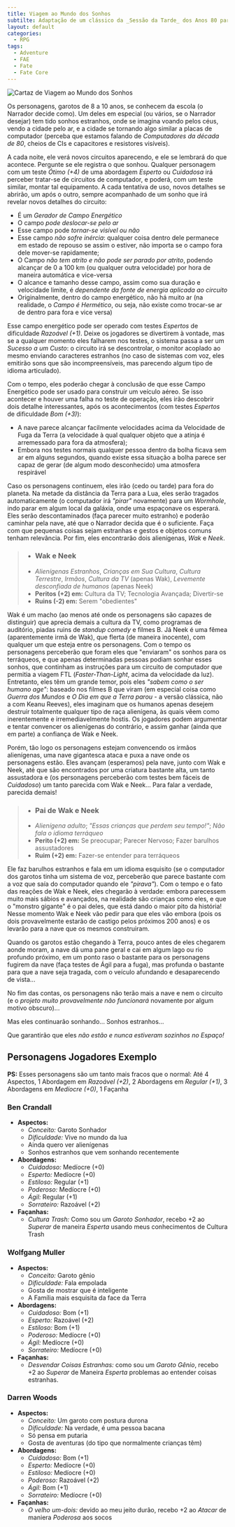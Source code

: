 ```yaml
---
title: Viagem ao Mundo dos Sonhos
subtilte: Adaptação de um clássico da _Sessão da Tarde_ dos Anos 80 para Fate Acelerado
layout: default
categories:
  - RPG
tags:
  - Adventure
  - FAE
  - Fate
  - Fate Core
---
```


![Cartaz de Viagem ao Mundo dos Sonhos](/_assets/Explorersposter1985.jpg)

Os personagens, garotos de 8 a 10 anos, se conhecem da escola (o Narrador decide como). Um deles em especial (ou vários, se o Narrador desejar) tem tido sonhos estranhos, onde se imagina voando pelos céus, vendo a cidade pelo ar, e a cidade se tornando algo similar a placas de computador (perceba que estamos falando de _Computadores da década de 80_, cheios de CIs e capacitores e resistores visíveis).

A cada noite, ele verá novos circuitos aparecendo, e ele se lembrará do que acontece. Pergunte se ele registra o que sonhou. Qualquer personagem com um teste _Ótimo (+4)_ de uma abordagem _Esperto_ ou _Cuidadosa_ irá perceber tratar-se de circuitos de computador, e poderá, com um teste similar, montar tal equipamento. A cada tentativa de uso, novos detalhes se abrirão, um após o outro, sempre acompanhado de um sonho que irá revelar novos detalhes do circuito:

+ É um _Gerador de Campo Energético_
+ O campo _pode deslocar-se pelo ar_
+ Esse campo pode _tornar-se visível ou não_
+ Esse campo _não sofre inércia_: qualquer coisa dentro dele permanece em estado de repouso se assim o estiver, não importa se o campo fora dele mover-se rapidamente;
+ O Campo _não tem atrito e não pode ser parado por atrito_, podendo alcançar de 0 a 100 km (ou qualquer outra velocidade) por hora de maneira automática e vice-versa
+ O alcance e tamanho desse campo, assim como sua duração e velocidade limite, é _dependente da fonte de energia aplicada ao circuito_
+ Originalmente, dentro do campo energético, não há muito ar (na realidade, o _Campo é Hermético_, ou seja, não existe como trocar-se ar de dentro para fora e vice versa)

Esse campo energético pode ser operado com testes _Espertos_ de dificuldade _Razoável (+1)_. Deixe os jogadores se divertirem à vontade, mas se a qualquer momento eles falharem nos testes, o sistema passa a ser um _Sucesso a um Custo_: o circuito irá se descontrolar, o monitor acoplado ao mesmo enviando caracteres estranhos (no caso de sistemas com voz, eles emitirão sons que são incompreensíveis, mas parecendo algum tipo de idioma articulado).

Com o tempo, eles poderão chegar à conclusão de que esse Campo Energético pode ser usado para construir um veículo aéreo. Se isso acontecer e houver uma falha no teste de operação, eles irão descobrir dois detalhe interessantes, após os acontecimentos (com testes *Espertos* de dificuldade *Bom (+3)*):

+ A nave parece alcançar facilmente velocidades acima da Velocidade de Fuga da Terra (a velocidade à qual qualquer objeto que a atinja é arremessado para fora da atmosfera);
+ Embora nos testes normais qualquer pessoa dentro da bolha ficava sem ar em alguns segundos, quando existe essa situação a bolha parece ser capaz de gerar (de algum modo desconhecido) uma atmosfera respirável

Caso os personagens continuem, eles irão (cedo ou tarde) para fora do planeta. Na metade da distância da Terra para a Lua, eles serão tragados automaticamente (o computador irá _"pirar"_ novamente) para um _Wormhole_, indo parar em algum local da galáxia, onde uma espaçonave os esperará. Eles serão descontaminados (faça parecer muito estranho) e poderão caminhar pela nave, até que o Narrador decida que é o suficiente. Faça com que pequenas coisas sejam estranhas e gestos e objetos comuns tenham relevância. Por fim, eles encontrarão dois alienígenas, _Wak_ e _Neek_. 

> + ### Wak e Neek
> + _Alienígenas Estranhos_, _Crianças em Sua Cultura_, _Cultura Terrestre_, _Irmãos_, _Cultura da TV_ (apenas Wak), _Levemente desconfiada de humanos_ (apenas Neek)
> + **Peritos (+2) em:** Cultura da TV; Tecnologia Avançada; Divertir-se
> + **Ruins (-2) em:** Serem "obedientes"

Wak é um macho (ao menos até onde os personagens são capazes de distinguir) que aprecia demais a cultura da TV, como programas de auditório, piadas ruins de _standup comedy_ e filmes B. Já Neek é uma fêmea (aparentemente irmã de Wak), que flerta (de maneira inocente), com qualquer um que esteja entre os personagens. Com o tempo os personagens perceberão que foram eles que "enviaram" os sonhos para os terráqueos, e que apenas determinadas pessoas podiam sonhar esses sonhos, que continham as instruções para um circuito de computador que permitia a viagem FTL (_Faster-Than-Light_, acima da velocidade da luz). Entretanto, eles têm um grande temor, pois eles _"sabem como o ser humano age"_: baseado nos filmes B que viram (em especial coisa como _Guerra dos Mundos_ e _O Dia em que a Terra parou_ - a versão clássica, não a com Keanu Reeves), eles imaginam que os humanos apenas desejem destruir totalmente qualquer tipo de raça alienígena, às quais vêem como inerentemente e irremediavelmente hostis. Os jogadores podem argumentar e tentar convencer os alienígenas do contrário, e assim ganhar (ainda que em parte) a confiança de Wak e Neek. 

Porém, tão logo os personagens estejam convencendo os irmãos alienígenas, uma nave gigantesca ataca e puxa a nave onde os personagens estão. Eles avançam (esperamos) pela nave, junto com Wak e Neek, até que são encontrados por uma criatura bastante alta, um tanto assustadora e (os personagens perceberão com testes bem fáceis de _Cuidadoso_) um tanto parecida com Wak e Neek... Para falar a verdade, parecida demais!

> + ### **Pai de Wak e Neek**
> + _Alienígena adulto_; _"Essas crianças que perdem seu tempo!"_; _Não fala o idioma terráqueo_
> + **Perito (+2) em:** Se preocupar; Parecer Nervoso; Fazer barulhos assustadores
> + **Ruim (+2) em:** Fazer-se entender para terráqueos

Ele faz barulhos estranhos e fala em um idioma esquisito (se o computador dos garotos tinha um sistema de voz, perceberão que parece bastante com a voz que saía do computador quando ele _"pirava"_). Com o tempo e o fato das reações de Wak e Neek, eles chegarão à verdade: embora parecessem muito mais sábios e avançados, na realidade são crianças como eles, e que o "monstro gigante" é o pai deles, que está dando o maior pito da história! Nesse momento Wak e Neek vão pedir para que eles vão embora (pois os dois provavelmente estarão de castigo pelos próximos 200 anos) e os levarão para a nave que os mesmos construiram.

Quando os garotos estão chegando à Terra, pouco antes de eles chegarem aonde moram, a nave dá uma pane geral e cai em algum lago ou rio profundo próximo, em um ponto raso o bastante para os personagens fugirem da nave (faça testes de Ágil para a fuga), mas profunda o bastante para que a nave seja tragada, com o veículo afundando e desaparecendo de vista...

No fim das contas, os personagens não terão mais a nave e nem o circuito (e o _projeto muito provavelmente não funcionará_ novamente por algum motivo obscuro)...

Mas eles continuarão sonhando... Sonhos estranhos...

Que garantirão que eles _não estão e nunca estiveram sozinhos no Espaço!_

## Personagens Jogadores Exemplo

**PS:** Esses personagens são um tanto mais fracos que o normal: Até 4 Aspectos, 1 Abordagem em _Razoável (+2)_, 2 Abordagens em _Regular (+1)_, 3 Abordagens em _Medíocre (+0)_, 1 Façanha

### Ben Crandall

+ **Aspectos:**
	+ _Conceito:_ Garoto Sonhador
	+ _Dificuldade:_ Vive no mundo da lua
	+ Ainda quero ver alienígenas
	+ Sonhos estranhos que vem sonhando recentemente
+ **Abordagens:**
	+ _Cuidadoso:_  Medíocre (+0)
	+ _Esperto:_  Medíocre (+0)
	+ _Estiloso:_ Regular (+1)
	+ _Poderoso:_ Medíocre (+0)
	+ _Ágil:_ Regular (+1)
	+ _Sorrateiro:_ Razoável (+2)
+ **Façanhas:**
	+ _Cultura Trash:_ Como sou um _Garoto Sonhador_, recebo +2 ao _Superar_ de maneira _Esperta_ usando meus conhecimentos de Cultura Trash
 
### Wolfgang Muller

+ **Aspectos:**
	+ _Conceito:_ Garoto gênio
	+ _Dificuldade:_ Fala empolada
	+ Gosta de mostrar que é inteligente
	+ A Família mais esquisita da face da Terra
+ **Abordagens:**
	+ _Cuidadoso:_  Bom (+1)
	+ _Esperto:_  Razoável (+2)
	+ _Estiloso:_ Bom (+1)
	+ _Poderoso:_ Medíocre (+0)
	+ _Ágil:_ Medíocre (+0)
	+ _Sorrateiro:_ Medíocre (+0)
+ **Façanhas:**
	+ _Desvendar Coisas Estranhas:_ como sou um _Garoto Gênio_, recebo +2 ao _Superar_ de Maneira _Esperta_ problemas ao entender coisas estranhas.

### Darren Woods

+ **Aspectos:**
	+ _Conceito:_ Um garoto com postura durona
	+ _Dificuldade:_ Na verdade, é uma pessoa bacana
	+ Só pensa em putaria
	+ Gosta de aventuras (do tipo que normalmente crianças têm)
+ **Abordagens:**
	+ _Cuidadoso:_  Bom (+1)
	+ _Esperto:_  Medíocre (+0)
	+ _Estiloso:_ Medíocre (+0)
	+ _Poderoso:_ Razoável (+2)
	+ _Ágil:_ Bom (+1)
	+ _Sorrateiro:_ Medíocre (+0)
+ **Façanhas:**
	+ _O velho um-dois:_ devido ao meu jeito durão, recebo +2 ao *Atacar* de maniera *Poderosa* aos socos


